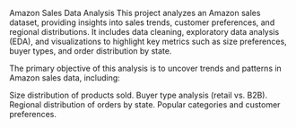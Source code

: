 Amazon Sales Data Analysis
This project analyzes an Amazon sales dataset, providing insights into sales trends, customer preferences, and regional distributions. It includes data cleaning, exploratory data analysis (EDA), and visualizations to highlight key metrics such as size preferences, buyer types, and order distribution by state.

The primary objective of this analysis is to uncover trends and patterns in Amazon sales data, including:

Size distribution of products sold.
Buyer type analysis (retail vs. B2B).
Regional distribution of orders by state.
Popular categories and customer preferences.
